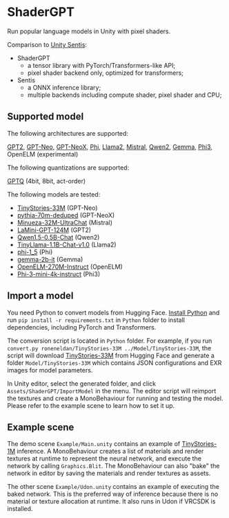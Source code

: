 # ShaderGPT

Run popular language models in Unity with pixel shaders.

Comparison to [Unity Sentis](https://unity.com/products/sentis):

* ShaderGPT
  - a tensor library with PyTorch/Transformers-like API;
  - pixel shader backend only, optimized for transformers;
* Sentis
  - a ONNX inference library;
  - multiple backends including compute shader, pixel shader and CPU;

## Supported model

The following architectures are supported:

[GPT2](https://huggingface.co/docs/transformers/main/en/model_doc/gpt2),
[GPT-Neo](https://huggingface.co/docs/transformers/main/en/model_doc/gpt_neo),
[GPT-NeoX](https://huggingface.co/docs/transformers/main/en/model_doc/gpt_neox),
[Phi](https://huggingface.co/docs/transformers/main/en/model_doc/phi),
[Llama2](https://huggingface.co/docs/transformers/main/en/model_doc/llama2),
[Mistral](https://huggingface.co/docs/transformers/main/en/model_doc/mistral),
[Qwen2](https://huggingface.co/docs/transformers/main/en/model_doc/qwen2),
[Gemma](https://huggingface.co/docs/transformers/main/en/model_doc/gemma),
[Phi3](https://huggingface.co/docs/transformers/main/en/model_doc/phi3),
OpenELM (experimental)

The following quantizations are supported:

[GPTQ](https://github.com/IST-DASLab/gptq/) (4bit, 8bit, act-order)

The following models are tested:

* [TinyStories-33M](https://huggingface.co/roneneldan/TinyStories-33M) (GPT-Neo)
* [pythia-70m-deduped](https://huggingface.co/EleutherAI/pythia-70m-deduped) (GPT-NeoX)
* [Minueza-32M-UltraChat](https://huggingface.co/Felladrin/Minueza-32M-UltraChat) (Mistral)
* [LaMini-GPT-124M](https://huggingface.co/MBZUAI/LaMini-GPT-124M) (GPT2)
* [Qwen1.5-0.5B-Chat](https://huggingface.co/Qwen/Qwen1.5-0.5B-Chat) (Qwen2)
* [TinyLlama-1.1B-Chat-v1.0](https://huggingface.co/TinyLlama/TinyLlama-1.1B-Chat-v1.0) (Llama2)
* [phi-1_5](https://huggingface.co/microsoft/phi-1_5) (Phi)
* [gemma-2b-it](https://huggingface.co/google/gemma-2b-it) (Gemma)
* [OpenELM-270M-Instruct](https://huggingface.co/apple/OpenELM-270M-Instruct) (OpenELM)
* [Phi-3-mini-4k-instruct](https://huggingface.co/microsoft/Phi-3-mini-4k-instruct) (Phi3)

## Import a model

You need Python to convert models from Hugging Face. [Install Python](https://www.python.org/downloads/) and run `pip install -r requirements.txt` in `Python` folder to install dependencies, including PyTorch and Transformers. 

The conversion script is located in `Python` folder. For example, if you run `convert.py roneneldan/TinyStories-33M ../Model/TinyStories-33M`, the script will download [TinyStories-33M](https://huggingface.co/roneneldan/TinyStories-33M) from Hugging Face and generate a folder `Model/TinyStories-33M` which contains JSON configurations and EXR images for model parameters.

In Unity editor, select the generated folder, and click `Assets/ShaderGPT/ImportModel` in the menu. The editor script will reimport the textures and create a MonoBehaviour for running and testing the model. Please refer to the example scene to learn how to set it up.

## Example scene

The demo scene `Example/Main.unity` contains an example of [TinyStories-1M](https://huggingface.co/roneneldan/TinyStories-1M) inference. A MonoBehaviour creates a list of materials and render textures at runtime to represent the neural network, and execute the network by calling `Graphics.Blit`. The MonoBehaviour can also "bake" the network in editor by saving the materials and render textures as assets.

The other scene `Example/Udon.unity` contains an example of executing the baked network. This is the preferred way of inference because there is no material or texture allocation at runtime. It also runs in Udon if VRCSDK is installed.